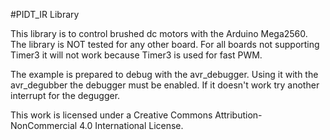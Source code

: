 

#PIDT_IR Library

This library is to control brushed dc motors with the Arduino Mega2560.
The library is NOT tested for any other board.
For all boards not supporting Timer3 it will not work because Timer3 is used for fast PWM.

The example is prepared to debug with the avr_debugger.
Using it with the avr_degubber the debugger must be enabled.
If it doesn't work try another interrupt for the degugger.

This work is licensed under a Creative Commons Attribution-NonCommercial 4.0 International License.

